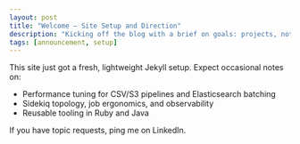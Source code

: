 ```yaml
---
layout: post
title: "Welcome — Site Setup and Direction"
description: "Kicking off the blog with a brief on goals: projects, notes, and technical deep dives."
tags: [announcement, setup]
---
```


This site just got a fresh, lightweight Jekyll setup. Expect occasional notes on:
<!--more-->

- Performance tuning for CSV/S3 pipelines and Elasticsearch batching
- Sidekiq topology, job ergonomics, and observability
- Reusable tooling in Ruby and Java

If you have topic requests, ping me on LinkedIn.
